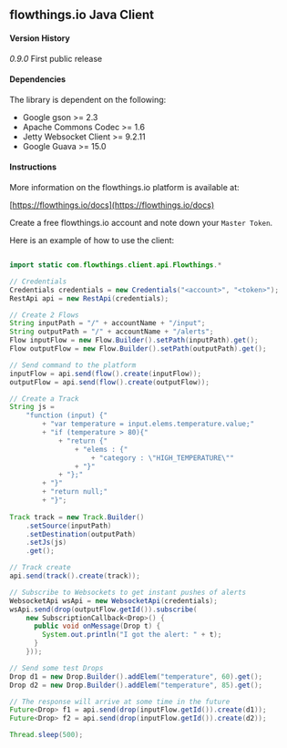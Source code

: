 ## flowthings.io Java Client

#### Version History

*0.9.0*
First public release

#### Dependencies
The library is dependent on the following:

* Google gson >= 2.3
* Apache Commons Codec >= 1.6
* Jetty Websocket Client >= 9.2.11
* Google Guava >= 15.0

#### Instructions
More information on the flowthings.io platform is available at:

[https://flowthings.io/docs](https://flowthings.io/docs)

Create a free flowthings.io account and note down your `Master Token`.

Here is an example of how to use the client:

```java

import static com.flowthings.client.api.Flowthings.*

// Credentials
Credentials credentials = new Credentials("<account>", "<token>");
RestApi api = new RestApi(credentials);

// Create 2 Flows
String inputPath = "/" + accountName + "/input";
String outputPath = "/" + accountName + "/alerts";
Flow inputFlow = new Flow.Builder().setPath(inputPath).get();
Flow outputFlow = new Flow.Builder().setPath(outputPath).get();

// Send command to the platform
inputFlow = api.send(flow().create(inputFlow));
outputFlow = api.send(flow().create(outputFlow));

// Create a Track
String js = 
    "function (input) {"
        + "var temperature = input.elems.temperature.value;"
        + "if (temperature > 80){"
            + "return {"
                + "elems : {" 
                    + "category : \"HIGH_TEMPERATURE\""
                + "}"
            + "};"
        + "}"
        + "return null;"
        + "}";
 
Track track = new Track.Builder()
	.setSource(inputPath)
	.setDestination(outputPath)
	.setJs(js)
	.get();

// Track create
api.send(track().create(track));

// Subscribe to Websockets to get instant pushes of alerts
WebsocketApi wsApi = new WebsocketApi(credentials);
wsApi.send(drop(outputFlow.getId()).subscribe(
    new SubscriptionCallback<Drop>() {
      public void onMessage(Drop t) {
        System.out.println("I got the alert: " + t);
      }
    }));

// Send some test Drops
Drop d1 = new Drop.Builder().addElem("temperature", 60).get();
Drop d2 = new Drop.Builder().addElem("temperature", 85).get();

// The response will arrive at some time in the future
Future<Drop> f1 = api.send(drop(inputFlow.getId()).create(d1));
Future<Drop> f2 = api.send(drop(inputFlow.getId()).create(d2));

Thread.sleep(500);
```
